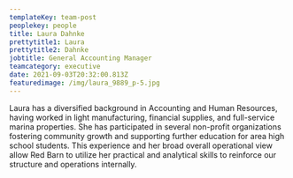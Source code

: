 ```yaml
---
templateKey: team-post
peoplekey: people
title: Laura Dahnke
prettytitle1: Laura
prettytitle2: Dahnke
jobtitle: General Accounting Manager
teamcategory: executive
date: 2021-09-03T20:32:00.813Z
featuredimage: /img/laura_9889_p-5.jpg
---
```

Laura has a diversified background in Accounting and Human Resources, having worked in light manufacturing, financial supplies, and full-service marina properties.  She has participated in several non-profit organizations fostering community growth and supporting further education for area high school students.  This experience and her broad overall operational view allow Red Barn to utilize her practical and analytical skills to reinforce our structure and operations internally.